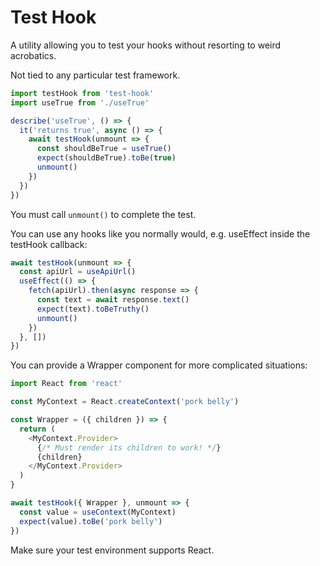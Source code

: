 # Test Hook

A utility allowing you to test your hooks without resorting to weird acrobatics.

Not tied to any particular test framework.

```js
import testHook from 'test-hook'
import useTrue from './useTrue'

describe('useTrue', () => {
  it('returns true', async () => {
    await testHook(unmount => {
      const shouldBeTrue = useTrue()
      expect(shouldBeTrue).toBe(true)
      unmount()
    })
  })
})
```

You must call `unmount()` to complete the test.

You can use any hooks like you normally would, e.g. useEffect inside the testHook callback:

```js
await testHook(unmount => {
  const apiUrl = useApiUrl()
  useEffect(() => {
    fetch(apiUrl).then(async response => {
      const text = await response.text()
      expect(text).toBeTruthy()
      unmount()
    })
  }, [])
})
```

You can provide a Wrapper component for more complicated situations:

```js
import React from 'react'

const MyContext = React.createContext('pork belly')

const Wrapper = ({ children }) => {
  return (
    <MyContext.Provider>
      {/* Must render its children to work! */}
      {children} 
    </MyContext.Provider>
  )
}

await testHook({ Wrapper }, unmount => {
  const value = useContext(MyContext)
  expect(value).toBe('pork belly')
})
```

Make sure your test environment supports React.